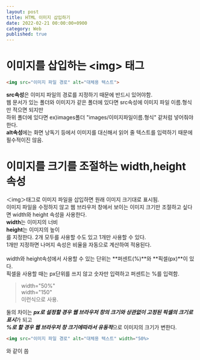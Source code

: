 ```yaml
---
layout: post
title: HTML 이미지 삽입하기
date: 2022-02-21 00:00:00+0900
category: Web
published: true
---
```

# 이미지를 삽입하는 &lt;img&gt; 태그
```html
<img src="이미지 파일 경로" alt="대체용 텍스트">
```
**src속성**은 이미지 파일의 경로를 지정하기 때문에 반드시 있어야함.  
웹 문서가 있는 폴더와 이미지가 같은 폴더에 있다면 src속성에 이미지 파일 이름.형식 만 적으면 되지만  
하위 폴더에 있다면 ex)images폴더 "images/이미지파일이름.형식" 같처럼 넣어줘야 한다.  
**alt속성**에는 화면 낭독기 등에서 이미지를 대신해서 읽어 줄 텍스트를 입력하기 때문에 필수적이진 않음.  



# 이미지를 크기를 조절하는 width,height 속성
＜img＞태그로 이미지 파일을 삽입하면 원래 이미지 크기대로 표시됨.  
이미지 파일을 수정하지 않고 웹 브라우저 창에서 보이는 이미지 크기만 조절하고 싶다면 width와 height 속성을 사용한다.  
**width**는 이미지의 너비   
**height**는 이미지의 높이  
를 지정한다. 2개 모두를 사용할 수도 있고 1개만 사용할 수 있다.  
1개만 지정하면 나머지 속성은 비율을 자동으로 계산하여 적용된다.  
<br>
width와 height속성에서 사용할 수 있는 단위는 **퍼센트(%)**와 **픽셀(px)**이 있다.  
픽셀을 사용할 때는 px단위를 쓰지 않고 숫자만 입력하고 퍼센트는 %를 입력함.  
>width="50%"  
width="150"  
이런식으로 사용.  

둘의 차이는 ***px로 설정할 경우 웹 브라우저 창의 크기와 상관없이 고정된 픽셀의 크기로 표시***가 되고  
***%로 할 경우 웹 브라우저 창 크기에따라서 유동적***으로 이미지의 크기가 변한다.  
```html
<img src="이미지 파일 경로" alt="대체용 텍스트" width="50%>
```
와 같이 씀